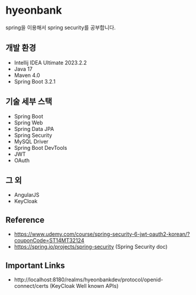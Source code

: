 # hyeonbank
spring을 이용해서 spring security를 공부합니다.

## 개발 환경
* Intellij IDEA Ultimate 2023.2.2
* Java 17
* Maven 4.0
* Spring Boot 3.2.1

## 기술 세부 스택
* Spring Boot
* Spring Web
* Spring Data JPA
* Spring Security
* MySQL Driver
* Spring Boot DevTools
* JWT
* OAuth

## 그 외
* AngularJS
* KeyCloak

## Reference
* https://www.udemy.com/course/spring-security-6-jwt-oauth2-korean/?couponCode=ST14MT32124
* https://spring.io/projects/spring-security (Spring Security doc)

## Important Links
* http://localhost:8180/realms/hyeonbankdev/protocol/openid-connect/certs (KeyCloak Well known APIs)
